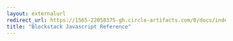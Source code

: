```yaml
---
layout: externalurl
redirect_url: https://1565-22058375-gh.circle-artifacts.com/0/docs/index.html
title: "Blockstack Javascript Reference"
---
```

